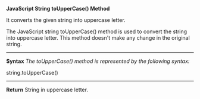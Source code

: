 **JavaScript String toUpperCase() Method**

It converts the given string into uppercase letter.

The JavaScript string toUpperCase() method is used to convert the string into uppercase letter. This method doesn't make any change in the original string.

-------------------------

**Syntax**
_The toUpperCase() method is represented by the following syntax:_

string.toUpperCase() 

----------------------------

**Return**
String in uppercase letter.
